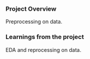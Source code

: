 ### Project Overview

 Preprocessing  on data.


### Learnings from the project

 EDA and reprocessing  on data.


